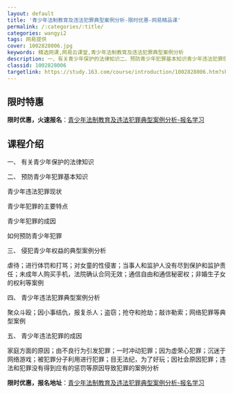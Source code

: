 ```yaml
---
layout: default
title: '青少年法制教育及违法犯罪典型案例分析-限时优惠-网易精品课'
permalink: /:categories/:title/
categories: wangyi2
tags: 网易提供
cover: 1002828006.jpg
keywords: 精选网课,网易云课堂,青少年法制教育及违法犯罪典型案例分析
description: 一、有关青少年保护的法律知识二、预防青少年犯罪基本知识青少年违法犯罪现状青少年犯罪的主要特点青少年犯罪的成因如何预防青少
classid: 1002828006
targetlink: https://study.163.com/course/introduction/1002828006.htm?share=1&shareId=1025206652&utm_campaign=share&utm_medium=iphoneShare&utm_source=&utm_u=1025206652
---
```


## 限时特惠

**限时优惠，火速报名**：[青少年法制教育及违法犯罪典型案例分析-报名学习](https://study.163.com/course/introduction/1002828006.htm?share=1&shareId=1025206652&utm_campaign=share&utm_medium=iphoneShare&utm_source=&utm_u=1025206652)

## 课程介绍

一、	有关青少年保护的法律知识

二、	预防青少年犯罪基本知识

   青少年违法犯罪现状

   青少年犯罪的主要特点

   青少年犯罪的成因

   如何预防青少年犯罪

三、	侵犯青少年权益的典型案例分析

  虐待；进行体罚和打骂；对女童的性侵害；当事人和监护人没有尽到保护和监护责任；未成年人购买手机，法院确认合同无效；通信自由和通信秘密权；非婚生子女的权利等案例

四、	青少年违法犯罪典型案例分析

聚众斗殴；因小事结仇，报复杀人；盗窃；抢夺和抢劫；敲诈勒索；网络犯罪等典型案例

五、	青少年违法犯罪的成因

家庭方面的原因；由不良行为引发犯罪；一时冲动犯罪；因为虚荣心犯罪；沉迷于网络游戏；被犯罪分子利用进行犯罪；目无法纪，为了好玩；因社会原因犯罪；违法和犯罪没有得到应有的惩罚等原因导致犯罪的案例分析

**限时优惠，报名地址**：[青少年法制教育及违法犯罪典型案例分析-报名学习](https://study.163.com/course/introduction/1002828006.htm?share=1&shareId=1025206652&utm_campaign=share&utm_medium=iphoneShare&utm_source=&utm_u=1025206652)

